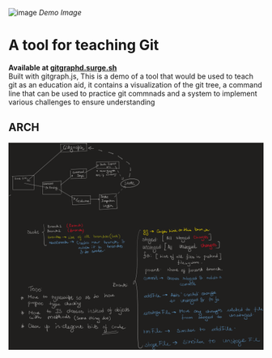 ![image](https://github.com/user-attachments/assets/8427d55b-2667-4ee7-a58e-809c6788e68f)
*Demo Image*



# A tool for teaching Git
**Available at [gitgraphd.surge.sh](gitgraphd.surge.sh)** \
Built with gitgraph.js, This is a demo of a tool that would be used to teach git as an education aid, it contains a visualization of the git tree, a command line that can be used to practice git commnads and a system to implement various challenges to ensure understanding

## ARCH
![poopy](roughexplainer.png)

